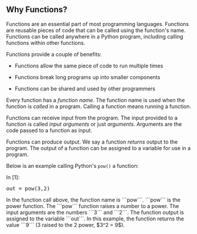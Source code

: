 
## Why Functions?
Functions are an essential part of most programming languages. Functions are reusable pieces of code that can be called using the function's name. Functions can be called anywhere in a Python program, including calling functions within other functions. 

Functions provide a couple of benefits:

 * Functions allow the same piece of code to run multiple times

 * Functions break long programs up into smaller components
 
 * Functions can be shared and used by other programmers
 
Every function has a _function name_. The function name is used when the function is _called_ in a program. Calling a function means running a function.

Functions can receive input from the program. The input provided to a function is called _input arguments_ or just _arguments_. Arguments are the code passed to a function as input. 

Functions can produce output. We say a function _returns_ output to the program. The output of a function can be assigned to a variable for use in a program. 

Below is an example calling Python's ```pow()``` a function:
<div class="cell border-box-sizing code_cell rendered">
<div class="input">
<div class="prompt input_prompt">In&nbsp;[1]:</div>
<div class="inner_cell">
    <div class="input_area">
<div class=" highlight hl-ipython3"><pre><span></span><span class="n">out</span> <span class="o">=</span> <span class="nb">pow</span><span class="p">(</span><span class="mi">3</span><span class="p">,</span><span class="mi">2</span><span class="p">)</span>
</pre></div>

</div>
</div>
</div>

</div>
In the function call above, the function name is ```pow```. ```pow``` is the power function. The ```pow``` function raises a number to a power. The input arguments are the numbers ```3``` and ```2```. The function output is assigned to the variable ```out```.  In this example, the function returns the value ```9``` (3 raised to the 2 power, $3^2 = 9$).
 

